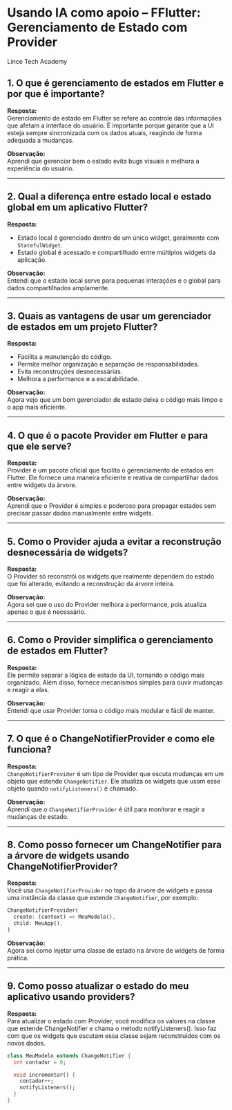 # Usando IA como apoio – FFlutter: Gerenciamento de Estado com Provider
Lince Tech Academy

## 1. O que é gerenciamento de estados em Flutter e por que é importante?

**Resposta:**  
Gerenciamento de estado em Flutter se refere ao controle das informações que afetam a interface do usuário. É importante porque garante que a UI esteja sempre sincronizada com os dados atuais, reagindo de forma adequada a mudanças.

**Observação:**  
Aprendi que gerenciar bem o estado evita bugs visuais e melhora a experiência do usuário.

---

## 2. Qual a diferença entre estado local e estado global em um aplicativo Flutter?

**Resposta:**
- Estado local é gerenciado dentro de um único widget, geralmente com `StatefulWidget`.
- Estado global é acessado e compartilhado entre múltiplos widgets da aplicação.

**Observação:**  
Entendi que o estado local serve para pequenas interações e o global para dados compartilhados amplamente.

---

## 3. Quais as vantagens de usar um gerenciador de estados em um projeto Flutter?

**Resposta:**
- Facilita a manutenção do código.
- Permite melhor organização e separação de responsabilidades.
- Evita reconstruções desnecessárias.
- Melhora a performance e a escalabilidade.

**Observação:**  
Agora vejo que um bom gerenciador de estado deixa o código mais limpo e o app mais eficiente.

---

## 4. O que é o pacote Provider em Flutter e para que ele serve?

**Resposta:**  
Provider é um pacote oficial que facilita o gerenciamento de estados em Flutter. Ele fornece uma maneira eficiente e reativa de compartilhar dados entre widgets da árvore.

**Observação:**  
Aprendi que o Provider é simples e poderoso para propagar estados sem precisar passar dados manualmente entre widgets.

---

## 5. Como o Provider ajuda a evitar a reconstrução desnecessária de widgets?

**Resposta:**  
O Provider só reconstrói os widgets que realmente dependem do estado que foi alterado, evitando a reconstrução da árvore inteira.

**Observação:**  
Agora sei que o uso do Provider melhora a performance, pois atualiza apenas o que é necessário.

---

## 6. Como o Provider simplifica o gerenciamento de estados em Flutter?

**Resposta:**  
Ele permite separar a lógica de estado da UI, tornando o código mais organizado. Além disso, fornece mecanismos simples para ouvir mudanças e reagir a elas.

**Observação:**  
Entendi que usar Provider torna o código mais modular e fácil de manter.

---

## 7. O que é o ChangeNotifierProvider e como ele funciona?

**Resposta:**  
`ChangeNotifierProvider` é um tipo de Provider que escuta mudanças em um objeto que estende `ChangeNotifier`. Ele atualiza os widgets que usam esse objeto quando `notifyListeners()` é chamado.

**Observação:**  
Aprendi que o `ChangeNotifierProvider` é útil para monitorar e reagir a mudanças de estado.

---

## 8. Como posso fornecer um ChangeNotifier para a árvore de widgets usando ChangeNotifierProvider?

**Resposta:**  
Você usa `ChangeNotifierProvider` no topo da árvore de widgets e passa uma instância da classe que estende `ChangeNotifier`, por exemplo:
```dart
ChangeNotifierProvider(
  create: (context) => MeuModelo(),
  child: MeuApp(),
)
```

**Observação:**  
Agora sei como injetar uma classe de estado na árvore de widgets de forma prática.

---

## 9. Como posso atualizar o estado do meu aplicativo usando providers?

**Resposta:**  
Para atualizar o estado com Provider, você modifica os valores na classe que estende ChangeNotifier e chama o método notifyListeners(). Isso faz com que os widgets que escutam essa classe sejam reconstruídos com os novos dados.

```dart
class MeuModelo extends ChangeNotifier {
  int contador = 0;

  void incrementar() {
    contador++;
    notifyListeners();
  }
}
```